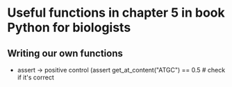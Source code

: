 # Useful functions in chapter 5 in book Python for biologists
## Writing our own functions

- assert -> positive control (assert get_at_content("ATGC") == 0.5 # check if it's correct

